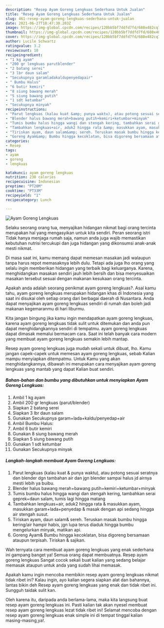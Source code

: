 ```yaml
---
description: "Resep Ayam Goreng Lengkuas Sederhana Untuk Jualan"
title: "Resep Ayam Goreng Lengkuas Sederhana Untuk Jualan"
slug: 461-resep-ayam-goreng-lengkuas-sederhana-untuk-jualan
date: 2021-06-27T18:47:30.203Z
image: https://img-global.cpcdn.com/recipes/120bb5bf7ddfd7fd/680x482cq70/ayam-goreng-lengkuas-foto-resep-utama.jpg
thumbnail: https://img-global.cpcdn.com/recipes/120bb5bf7ddfd7fd/680x482cq70/ayam-goreng-lengkuas-foto-resep-utama.jpg
cover: https://img-global.cpcdn.com/recipes/120bb5bf7ddfd7fd/680x482cq70/ayam-goreng-lengkuas-foto-resep-utama.jpg
author: Lucile Schwartz
ratingvalue: 3.2
reviewcount: 10
recipeingredient:
- "1 kg ayam"
- "200 gr lengkuas parutblender"
- "2 batang serei"
- "3 lbr daun salam"
- "Secukupnya garamladakaldupenyedapair"
- " Bumbu Halus"
- "6 butir kemiri"
- "8 siung bawang merah"
- "5 siung bawang putih"
- "1 sdt ketumbar"
- "Secukupnya minyak"
recipeinstructions:
- "Parut lengkuas (kalau kuat &amp; punya waktu), atau potong sesuai seratnya dan blender dgn tambahan air dan jgn blender sampai halus jd airnya mesti lebih ya buibu."
- "Blender halus bawang merah+bawang putih+kemiri+ketumbar+minyak"
- "Tumis bumbu halus hingga wangi dan stengah kering, tambahkan serai geprek+daun salam, tumis lagi hingga matang"
- "Tambahkan lengkuas+air, aduk2 hingga rata &amp; masukkan ayam, masukkan garam+lada+penyedap &amp; masak dengan api sedang hingga air stengah susut."
- "Tiriskan ayam, daun salam&amp; sereh. Teruskan masak bumbu hingga kering/air hampir habis, jgn lupa terus diaduk hingga bumbu mengelurkan minyak, matikan api."
- "Goreng Ayam&amp; Bumbu hingga kecoklatan, bisa digoreng bersamaan ataupun terpisah. Tiriskan &amp; sajikan."
categories:
- Resep
tags:
- ayam
- goreng
- lengkuas

katakunci: ayam goreng lengkuas 
nutrition: 230 calories
recipecuisine: Indonesian
preptime: "PT20M"
cooktime: "PT33M"
recipeyield: "1"
recipecategory: Lunch

---
```



![Ayam Goreng Lengkuas](https://img-global.cpcdn.com/recipes/120bb5bf7ddfd7fd/680x482cq70/ayam-goreng-lengkuas-foto-resep-utama.jpg)

Selaku seorang orang tua, menyajikan hidangan nikmat bagi orang tercinta merupakan hal yang mengasyikan untuk kita sendiri. Peran seorang istri Tidak hanya menjaga rumah saja, namun anda juga wajib memastikan kebutuhan nutrisi tercukupi dan juga hidangan yang dikonsumsi anak-anak mesti nikmat.

Di masa  saat ini, kamu memang dapat memesan masakan jadi walaupun tanpa harus repot memasaknya lebih dulu. Tetapi ada juga lho orang yang selalu ingin memberikan hidangan yang terbaik bagi keluarganya. Karena, menghidangkan masakan sendiri jauh lebih bersih dan bisa menyesuaikan masakan tersebut sesuai dengan makanan kesukaan orang tercinta. 



Apakah anda adalah seorang penikmat ayam goreng lengkuas?. Asal kamu tahu, ayam goreng lengkuas merupakan hidangan khas di Indonesia yang saat ini disukai oleh setiap orang dari berbagai daerah di Nusantara. Anda dapat menyajikan ayam goreng lengkuas sendiri di rumah dan boleh jadi makanan kegemaranmu di hari liburmu.

Kita jangan bingung jika kamu ingin mendapatkan ayam goreng lengkuas, karena ayam goreng lengkuas tidak sulit untuk ditemukan dan anda pun dapat menghidangkannya sendiri di tempatmu. ayam goreng lengkuas dapat dimasak memalui bermacam cara. Saat ini telah banyak cara modern yang membuat ayam goreng lengkuas semakin lebih mantap.

Resep ayam goreng lengkuas juga mudah sekali untuk dibuat, lho. Kamu jangan capek-capek untuk memesan ayam goreng lengkuas, sebab Kalian mampu menyiapkan ditempatmu. Untuk Kamu yang akan menghidangkannya, dibawah ini merupakan cara menyajikan ayam goreng lengkuas yang mantab yang dapat Kalian buat sendiri.

<!--inarticleads1-->

##### Bahan-bahan dan bumbu yang dibutuhkan untuk menyiapkan Ayam Goreng Lengkuas:

1. Ambil 1 kg ayam
1. Ambil 200 gr lengkuas (parut/blender)
1. Siapkan 2 batang serei
1. Siapkan 3 lbr daun salam
1. Gunakan Secukupnya garam+lada+kaldu/penyedap+air
1. Ambil  Bumbu Halus:
1. Ambil 6 butir kemiri
1. Gunakan 8 siung bawang merah
1. Siapkan 5 siung bawang putih
1. Gunakan 1 sdt ketumbar
1. Gunakan Secukupnya minyak




<!--inarticleads2-->

##### Langkah-langkah membuat Ayam Goreng Lengkuas:

1. Parut lengkuas (kalau kuat &amp; punya waktu), atau potong sesuai seratnya dan blender dgn tambahan air dan jgn blender sampai halus jd airnya mesti lebih ya buibu.
1. Blender halus bawang merah+bawang putih+kemiri+ketumbar+minyak
1. Tumis bumbu halus hingga wangi dan stengah kering, tambahkan serai geprek+daun salam, tumis lagi hingga matang
1. Tambahkan lengkuas+air, aduk2 hingga rata &amp; masukkan ayam, masukkan garam+lada+penyedap &amp; masak dengan api sedang hingga air stengah susut.
1. Tiriskan ayam, daun salam&amp; sereh. Teruskan masak bumbu hingga kering/air hampir habis, jgn lupa terus diaduk hingga bumbu mengelurkan minyak, matikan api.
1. Goreng Ayam&amp; Bumbu hingga kecoklatan, bisa digoreng bersamaan ataupun terpisah. Tiriskan &amp; sajikan.




Wah ternyata cara membuat ayam goreng lengkuas yang enak sederhana ini gampang banget ya! Semua orang dapat membuatnya. Resep ayam goreng lengkuas Sangat cocok sekali buat kalian yang sedang belajar memasak ataupun untuk anda yang sudah lihai memasak.

Apakah kamu ingin mencoba membikin resep ayam goreng lengkuas nikmat tidak ribet ini? Kalau ingin, ayo kalian segera siapkan alat dan bahannya, lantas bikin deh Resep ayam goreng lengkuas yang enak dan tidak ribet ini. Sungguh taidak sulit kan. 

Oleh karena itu, daripada anda berlama-lama, maka kita langsung buat resep ayam goreng lengkuas ini. Pasti kalian tak akan nyesel membuat resep ayam goreng lengkuas lezat tidak ribet ini! Selamat mencoba dengan resep ayam goreng lengkuas enak simple ini di tempat tinggal kalian masing-masing,ya!.

